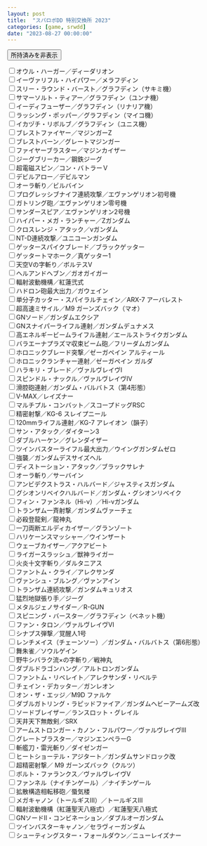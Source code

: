 ```yaml
---
layout: post
title:  "スパロボDD 特別交換所 2023"
categories: [game, srwdd]
date: "2023-08-27 00:00:00"
---
```


<button id="remove_checked" onclick="removeChecked();">所持済みを非表示</button>

<div id="list">
<label for='オウル・ハーガー／ディーダリオン'><input type='checkbox' id='オウル・ハーガー／ディーダリオン'>オウル・ハーガー／ディーダリオン</label><br>
<label for='イーヴァリフル・ハイパワー／メラフディン'><input type='checkbox' id='イーヴァリフル・ハイパワー／メラフディン'>イーヴァリフル・ハイパワー／メラフディン</label><br>
<label for='スリー・ラウンド・バースト／グラフディン（サキミ機）'><input type='checkbox' id='スリー・ラウンド・バースト／グラフディン（サキミ機）'>スリー・ラウンド・バースト／グラフディン（サキミ機）</label><br>
<label for='サマーソルト・ティアー／グラフディン（ユンナ機）'><input type='checkbox' id='サマーソルト・ティアー／グラフディン（ユンナ機）'>サマーソルト・ティアー／グラフディン（ユンナ機）</label><br>
<label for='イーディフューザー／グラフディン（リナリア機）'><input type='checkbox' id='イーディフューザー／グラフディン（リナリア機）'>イーディフューザー／グラフディン（リナリア機）</label><br>
<label for='ラッシング・ポッパー／グラフディン（マイコ機）'><input type='checkbox' id='ラッシング・ポッパー／グラフディン（マイコ機）'>ラッシング・ポッパー／グラフディン（マイコ機）</label><br>
<label for='イカヅチ・リボルブ／グラフディン（ユニス機）'><input type='checkbox' id='イカヅチ・リボルブ／グラフディン（ユニス機）'>イカヅチ・リボルブ／グラフディン（ユニス機）</label><br>
<label for='ブレストファイヤー／マジンガーZ'><input type='checkbox' id='ブレストファイヤー／マジンガーZ'>ブレストファイヤー／マジンガーZ</label><br>
<label for='ブレストバーン／グレートマジンガー'><input type='checkbox' id='ブレストバーン／グレートマジンガー'>ブレストバーン／グレートマジンガー</label><br>
<label for='ファイヤーブラスター／マジンカイザー'><input type='checkbox' id='ファイヤーブラスター／マジンカイザー'>ファイヤーブラスター／マジンカイザー</label><br>
<label for='ジーグブリーカー／鋼鉄ジーグ'><input type='checkbox' id='ジーグブリーカー／鋼鉄ジーグ'>ジーグブリーカー／鋼鉄ジーグ</label><br>
<label for='超電磁スピン／コン・バトラーＶ'><input type='checkbox' id='超電磁スピン／コン・バトラーＶ'>超電磁スピン／コン・バトラーＶ</label><br>
<label for='デビルアロー／デビルマン'><input type='checkbox' id='デビルアロー／デビルマン'>デビルアロー／デビルマン</label><br>
<label for='オーラ斬り／ビルバイン'><input type='checkbox' id='オーラ斬り／ビルバイン'>オーラ斬り／ビルバイン</label><br>
<label for='プログレッシブナイフ連続攻撃／エヴァンゲリオン初号機'><input type='checkbox' id='プログレッシブナイフ連続攻撃／エヴァンゲリオン初号機'>プログレッシブナイフ連続攻撃／エヴァンゲリオン初号機</label><br>
<label for='ガトリング砲／エヴァンゲリオン零号機'><input type='checkbox' id='ガトリング砲／エヴァンゲリオン零号機'>ガトリング砲／エヴァンゲリオン零号機</label><br>
<label for='サンダースピア／エヴァンゲリオン2号機'><input type='checkbox' id='サンダースピア／エヴァンゲリオン2号機'>サンダースピア／エヴァンゲリオン2号機</label><br>
<label for='ハイパー・メガ・ランチャー／Zガンダム'><input type='checkbox' id='ハイパー・メガ・ランチャー／Zガンダム'>ハイパー・メガ・ランチャー／Zガンダム</label><br>
<label for='クロスレンジ・アタック／νガンダム'><input type='checkbox' id='クロスレンジ・アタック／νガンダム'>クロスレンジ・アタック／νガンダム</label><br>
<label for='NT-D連続攻撃／ユニコーンガンダム'><input type='checkbox' id='NT-D連続攻撃／ユニコーンガンダム'>NT-D連続攻撃／ユニコーンガンダム</label><br>
<label for='ゲッタースパイクブレード／ブラックゲッター'><input type='checkbox' id='ゲッタースパイクブレード／ブラックゲッター'>ゲッタースパイクブレード／ブラックゲッター</label><br>
<label for='ゲッタートマホーク／真ゲッター1'><input type='checkbox' id='ゲッタートマホーク／真ゲッター1'>ゲッタートマホーク／真ゲッター1</label><br>
<label for='天空Vの字斬り／ボルテスV'><input type='checkbox' id='天空Vの字斬り／ボルテスV'>天空Vの字斬り／ボルテスV</label><br>
<label for='ヘルアンドヘブン／ガオガイガー'><input type='checkbox' id='ヘルアンドヘブン／ガオガイガー'>ヘルアンドヘブン／ガオガイガー</label><br>
<label for='輻射波動機構／紅蓮弐式'><input type='checkbox' id='輻射波動機構／紅蓮弐式'>輻射波動機構／紅蓮弐式</label><br>
<label for='ハドロン砲最大出力／ガウェイン'><input type='checkbox' id='ハドロン砲最大出力／ガウェイン'>ハドロン砲最大出力／ガウェイン</label><br>
<label for='単分子カッター・スパイラルチェイン／ARX-7 アーバレスト'><input type='checkbox' id='単分子カッター・スパイラルチェイン／ARX-7 アーバレスト'>単分子カッター・スパイラルチェイン／ARX-7 アーバレスト</label><br>
<label for='超高速ミサイル／M9 ガーンズバック（マオ）'><input type='checkbox' id='超高速ミサイル／M9 ガーンズバック（マオ）'>超高速ミサイル／M9 ガーンズバック（マオ）</label><br>
<label for='GNソード／ガンダムエクシア'><input type='checkbox' id='GNソード／ガンダムエクシア'>GNソード／ガンダムエクシア</label><br>
<label for='GNスナイパーライフル連射／ガンダムデュナメス'><input type='checkbox' id='GNスナイパーライフル連射／ガンダムデュナメス'>GNスナイパーライフル連射／ガンダムデュナメス</label><br>
<label for='高エネルギービームライフル連射／エールストライクガンダム'><input type='checkbox' id='高エネルギービームライフル連射／エールストライクガンダム'>高エネルギービームライフル連射／エールストライクガンダム</label><br>
<label for='バラエーナプラズマ収束ビーム砲／フリーダムガンダム'><input type='checkbox' id='バラエーナプラズマ収束ビーム砲／フリーダムガンダム'>バラエーナプラズマ収束ビーム砲／フリーダムガンダム</label><br>
<label for='ホロニックブレード突撃／ゼーガペイン アルティール'><input type='checkbox' id='ホロニックブレード突撃／ゼーガペイン アルティール'>ホロニックブレード突撃／ゼーガペイン アルティール</label><br>
<label for='ホロニックランチャー連射／ゼーガペイン ガルダ'><input type='checkbox' id='ホロニックランチャー連射／ゼーガペイン ガルダ'>ホロニックランチャー連射／ゼーガペイン ガルダ</label><br>
<label for='ハラキリ・ブレード／ヴァルヴレイヴⅠ'><input type='checkbox' id='ハラキリ・ブレード／ヴァルヴレイヴⅠ'>ハラキリ・ブレード／ヴァルヴレイヴⅠ</label><br>
<label for='スピンドル・ナックル／ヴァルヴレイヴⅣ'><input type='checkbox' id='スピンドル・ナックル／ヴァルヴレイヴⅣ'>スピンドル・ナックル／ヴァルヴレイヴⅣ</label><br>
<label for='滑腔砲連射／ガンダム・バルバトス（第4形態）'><input type='checkbox' id='滑腔砲連射／ガンダム・バルバトス（第4形態）'>滑腔砲連射／ガンダム・バルバトス（第4形態）</label><br>
<label for='V-MAX／レイズナー'><input type='checkbox' id='V-MAX／レイズナー'>V-MAX／レイズナー</label><br>
<label for='マルチプル・コンバット／スコープドッグRSC'><input type='checkbox' id='マルチプル・コンバット／スコープドッグRSC'>マルチプル・コンバット／スコープドッグRSC</label><br>
<label for='精密射撃／KG-6 スレイプニール'><input type='checkbox' id='精密射撃／KG-6 スレイプニール'>精密射撃／KG-6 スレイプニール</label><br>
<label for='120mmライフル連射／KG-7 アレイオン（韻子）'><input type='checkbox' id='120mmライフル連射／KG-7 アレイオン（韻子）'>120mmライフル連射／KG-7 アレイオン（韻子）</label><br>
<label for='サン・アタック／ダイターン3'><input type='checkbox' id='サン・アタック／ダイターン3'>サン・アタック／ダイターン3</label><br>
<label for='ダブルハーケン／グレンダイザー'><input type='checkbox' id='ダブルハーケン／グレンダイザー'>ダブルハーケン／グレンダイザー</label><br>
<label for='ツインバスターライフル最大出力／ウイングガンダムゼロ'><input type='checkbox' id='ツインバスターライフル最大出力／ウイングガンダムゼロ'>ツインバスターライフル最大出力／ウイングガンダムゼロ</label><br>
<label for='強襲／ガンダムデスサイズヘル'><input type='checkbox' id='強襲／ガンダムデスサイズヘル'>強襲／ガンダムデスサイズヘル</label><br>
<label for='ディストーション・アタック／ブラックサレナ'><input type='checkbox' id='ディストーション・アタック／ブラックサレナ'>ディストーション・アタック／ブラックサレナ</label><br>
<label for='オーラ斬り／サーバイン'><input type='checkbox' id='オーラ斬り／サーバイン'>オーラ斬り／サーバイン</label><br>
<label for='アンビデクストラス・ハルバード／ジャスティスガンダム'><input type='checkbox' id='アンビデクストラス・ハルバード／ジャスティスガンダム'>アンビデクストラス・ハルバード／ジャスティスガンダム</label><br>
<label for='グシオンリベイクハルバード／ガンダム・グシオンリベイク'><input type='checkbox' id='グシオンリベイクハルバード／ガンダム・グシオンリベイク'>グシオンリベイクハルバード／ガンダム・グシオンリベイク</label><br>
<label for='フィン・ファンネル（Hi-ν）／Hi-νガンダム'><input type='checkbox' id='フィン・ファンネル（Hi-ν）／Hi-νガンダム'>フィン・ファンネル（Hi-ν）／Hi-νガンダム</label><br>
<label for='トランザム一斉射撃／ガンダムヴァーチェ'><input type='checkbox' id='トランザム一斉射撃／ガンダムヴァーチェ'>トランザム一斉射撃／ガンダムヴァーチェ</label><br>
<label for='必殺登龍剣／龍神丸'><input type='checkbox' id='必殺登龍剣／龍神丸'>必殺登龍剣／龍神丸</label><br>
<label for='一刀両断エルディカイザー／グランゾート'><input type='checkbox' id='一刀両断エルディカイザー／グランゾート'>一刀両断エルディカイザー／グランゾート</label><br>
<label for='ハリケーンスマッシャー／ウインザート'><input type='checkbox' id='ハリケーンスマッシャー／ウインザート'>ハリケーンスマッシャー／ウインザート</label><br>
<label for='ウェーブカイザー／アクアビート'><input type='checkbox' id='ウェーブカイザー／アクアビート'>ウェーブカイザー／アクアビート</label><br>
<label for='ライガースラッシュ／獣神ライガー'><input type='checkbox' id='ライガースラッシュ／獣神ライガー'>ライガースラッシュ／獣神ライガー</label><br>
<label for='火炎十文字斬り／ダルタニアス'><input type='checkbox' id='火炎十文字斬り／ダルタニアス'>火炎十文字斬り／ダルタニアス</label><br>
<label for='ファントム・クライ／アレクサンダ'><input type='checkbox' id='ファントム・クライ／アレクサンダ'>ファントム・クライ／アレクサンダ</label><br>
<label for='ヴァンシュ・ブルング／ヴァンアイン'><input type='checkbox' id='ヴァンシュ・ブルング／ヴァンアイン'>ヴァンシュ・ブルング／ヴァンアイン</label><br>
<label for='トランザム連続攻撃／ガンダムキュリオス'><input type='checkbox' id='トランザム連続攻撃／ガンダムキュリオス'>トランザム連続攻撃／ガンダムキュリオス</label><br>
<label for='猛烈地獄張り手／ジーグ'><input type='checkbox' id='猛烈地獄張り手／ジーグ'>猛烈地獄張り手／ジーグ</label><br>
<label for='メタルジェノサイダー／R-GUN'><input type='checkbox' id='メタルジェノサイダー／R-GUN'>メタルジェノサイダー／R-GUN</label><br>
<label for='スピニング・バースター／グラフディン（ベネット機）'><input type='checkbox' id='スピニング・バースター／グラフディン（ベネット機）'>スピニング・バースター／グラフディン（ベネット機）</label><br>
<label for='ファン・タロン／ヴァルヴレイヴⅥ'><input type='checkbox' id='ファン・タロン／ヴァルヴレイヴⅥ'>ファン・タロン／ヴァルヴレイヴⅥ</label><br>
<label for='シナプス弾撃／覚醒人1号'><input type='checkbox' id='シナプス弾撃／覚醒人1号'>シナプス弾撃／覚醒人1号</label><br>
<label for='レンチメイス（チェーンソー）／ガンダム・バルバトス（第6形態）'><input type='checkbox' id='レンチメイス（チェーンソー）／ガンダム・バルバトス（第6形態）'>レンチメイス（チェーンソー）／ガンダム・バルバトス（第6形態）</label><br>
<label for='舞朱雀／ソウルゲイン'><input type='checkbox' id='舞朱雀／ソウルゲイン'>舞朱雀／ソウルゲイン</label><br>
<label for='野牛シバラク流×の字斬り／戦神丸'><input type='checkbox' id='野牛シバラク流×の字斬り／戦神丸'>野牛シバラク流×の字斬り／戦神丸</label><br>
<label for='ダブルドラゴンハング／アルトロンガンダム'><input type='checkbox' id='ダブルドラゴンハング／アルトロンガンダム'>ダブルドラゴンハング／アルトロンガンダム</label><br>
<label for='ファントム・リベレイト／アレクサンダ・リベルテ'><input type='checkbox' id='ファントム・リベレイト／アレクサンダ・リベルテ'>ファントム・リベレイト／アレクサンダ・リベルテ</label><br>
<label for='チェイン・デカッター／ガンレオン'><input type='checkbox' id='チェイン・デカッター／ガンレオン'>チェイン・デカッター／ガンレオン</label><br>
<label for='オン・ザ・エッジ／M9D ファルケ'><input type='checkbox' id='オン・ザ・エッジ／M9D ファルケ'>オン・ザ・エッジ／M9D ファルケ</label><br>
<label for='ダブルガトリング・ラピッドファイア／ガンダムヘビーアームズ改'><input type='checkbox' id='ダブルガトリング・ラピッドファイア／ガンダムヘビーアームズ改'>ダブルガトリング・ラピッドファイア／ガンダムヘビーアームズ改</label><br>
<label for='ソードブレイザー／ランスロット・グレイル'><input type='checkbox' id='ソードブレイザー／ランスロット・グレイル'>ソードブレイザー／ランスロット・グレイル</label><br>
<label for='天井天下無敵剣／SRX'><input type='checkbox' id='天井天下無敵剣／SRX'>天井天下無敵剣／SRX</label><br>
<label for='アームストロンガー・カノン・フルパワー／ヴァルヴレイヴⅢ'><input type='checkbox' id='アームストロンガー・カノン・フルパワー／ヴァルヴレイヴⅢ'>アームストロンガー・カノン・フルパワー／ヴァルヴレイヴⅢ</label><br>
<label for='グレートブラスター／マジンエンペラーG'><input type='checkbox' id='グレートブラスター／マジンエンペラーG'>グレートブラスター／マジンエンペラーG</label><br>
<label for='斬艦刀・雷光斬り／ダイゼンガー'><input type='checkbox' id='斬艦刀・雷光斬り／ダイゼンガー'>斬艦刀・雷光斬り／ダイゼンガー</label><br>
<label for='ヒートショーテル・アジタート／ガンダムサンドロック改'><input type='checkbox' id='ヒートショーテル・アジタート／ガンダムサンドロック改'>ヒートショーテル・アジタート／ガンダムサンドロック改</label><br>
<label for='超精密射撃／ M9 ガーンズバック（クルツ）'><input type='checkbox' id='超精密射撃／ M9 ガーンズバック（クルツ）'>超精密射撃／ M9 ガーンズバック（クルツ）</label><br>
<label for='ボルト・ファランクス／ヴァルヴレイヴⅤ'><input type='checkbox' id='ボルト・ファランクス／ヴァルヴレイヴⅤ'>ボルト・ファランクス／ヴァルヴレイヴⅤ</label><br>
<label for='ファンネル（ナイチンゲール）／ナイチンゲール'><input type='checkbox' id='ファンネル（ナイチンゲール）／ナイチンゲール'>ファンネル（ナイチンゲール）／ナイチンゲール</label><br>
<label for='拡散構造相転移砲／蜃気楼'><input type='checkbox' id='拡散構造相転移砲／蜃気楼'>拡散構造相転移砲／蜃気楼</label><br>
<label for='メガキャノン（トールギスⅢ）／トールギスⅢ'><input type='checkbox' id='メガキャノン（トールギスⅢ）／トールギスⅢ'>メガキャノン（トールギスⅢ）／トールギスⅢ</label><br>
<label for='輻射波動機構（紅蓮聖天八極式）／紅蓮聖天八極式'><input type='checkbox' id='輻射波動機構（紅蓮聖天八極式）／紅蓮聖天八極式'>輻射波動機構（紅蓮聖天八極式）／紅蓮聖天八極式</label><br>
<label for='GNソードⅡ・コンビネーション／ダブルオーガンダム'><input type='checkbox' id='GNソードⅡ・コンビネーション／ダブルオーガンダム'>GNソードⅡ・コンビネーション／ダブルオーガンダム</label><br>
<label for='ツインバスターキャノン／セラヴィーガンダム'><input type='checkbox' id='ツインバスターキャノン／セラヴィーガンダム'>ツインバスターキャノン／セラヴィーガンダム</label><br>
<label for='シューティングスター・フォールダウン／ニューレイズナー'><input type='checkbox' id='シューティングスター・フォールダウン／ニューレイズナー'>シューティングスター・フォールダウン／ニューレイズナー</label><br>
</div>

<script>
const STORAGE_KEY = '2023-08-27-report';
const CHECKBOX_QUERY = 'article input[type="checkbox"]';
function load() {
  var pilots = JSON.parse(localStorage.getItem(STORAGE_KEY));

  if (pilots && pilots['pilots']) {
    var checked = pilots['pilots'];
    [...document.querySelectorAll(CHECKBOX_QUERY)].forEach((e) => {
      var status = checked[e.parentElement.innerText];
      if (status) {
        e.checked = true;
      }
    });
  }

  [...document.querySelectorAll(CHECKBOX_QUERY)].forEach((e) => {
    e.addEventListener('change', (event) => {
      save();
    });
  });
}

function save() {
  var checked = {};
  [...document.querySelectorAll(CHECKBOX_QUERY)].forEach((c) => {
      checked[c.parentElement.innerText] = c.checked;
  });
  var pilots = { 'pilots': checked };

  localStorage.setItem(STORAGE_KEY, JSON.stringify(pilots));
}

window.onload = () => {
  load();
}

function removeChecked() {
  [...document.querySelectorAll('article label')]
      .filter((label) => label.querySelector('input').checked)
      .forEach((label) => {
        label.style.display = "none";
        label.nextElementSibling.style.display = "none";
      });
}
</script>
